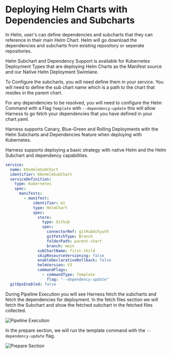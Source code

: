 # Deploying Helm Charts with Dependencies and Subcharts

In Helm, user's can define dependencies and subcharts that they can reference in their main Helm Chart. Helm will go download the dependencies and subcharts from existing repository or seperate repositories. 

Helm Subchart and Dependency Support is available for Kubernetes Deployment Types that are deploying Helm Charts as the Manifest source and our Native Helm Deployment Swimlane.

To Configure the subcharts, you will need define them in your service. You will need to define the sub chart name which is a path to the chart that resides in the parent chart.

For any dependencies to be resolved, you will need to configure the Helm Command with a Flag `Template` with `--dependency-update` this will allow Harness to go fetch your dependencies that you have defined in your chart.yaml. 

Harness supports Canary, Blue-Green and Rolling Deployments with the Helm Subcharts and Dependencies feature when deploying with Kubernetes. 

Harness supports deploying a basic strategy with native Helm and the Helm Subchart and dependency capabilities.




```YAML
service:
  name: K8sHelmSubChart
  identifier: K8sHelmSubChart
  serviceDefinition:
    type: Kubernetes
    spec:
      manifests:
        - manifest:
            identifier: m1
            type: HelmChart
            spec:
              store:
                type: Github
                spec:
                  connectorRef: gitHubAchyuth
                  gitFetchType: Branch
                  folderPath: parent-chart
                  branch: main
              subChartName: first-child
              skipResourceVersioning: false
              enableDeclarativeRollback: false
              helmVersion: V3
              commandFlags:
                - commandType: Template
                  flag: "--dependency-update"
  gitOpsEnabled: false

```


During Pipeline Execution you will see Harness fetch the subcharts and fetch the dependencies for deployment. In the fetch files section we will fetch the Subchart and show the fetched subchart in the fetched files collected.

![Pipeline Execution](https://github.com/thisrohangupta/changelog/blob/86315629686631cc7de7c93aa70bdd9c215ebb39/images/Screenshot%202023-03-07%20at%2011.13.43%20PM.png)


In the prepare section, we will run the template command with the `--dependency-update` flag.

![Prepare Section](<img width="1491" alt="image" src="https://user-images.githubusercontent.com/52221549/223647251-f006522a-8ee3-429e-9003-d2d40e5031e0.png">)




